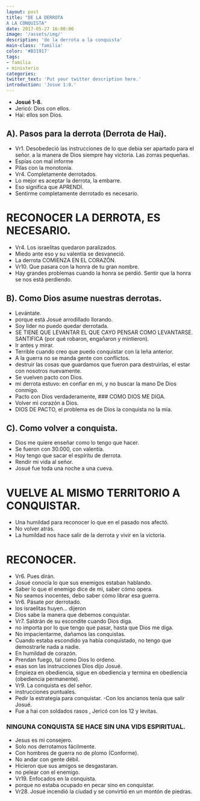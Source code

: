 ```yaml
---
layout: post
title: "DE LA DERROTA
A LA CONQUISTA"
date: 2017-05-27 16:00:00
image: '/assets/img/'
description: 'de la derrota a la conquista'
main-class: 'familia'
color: '#B31917'
tags:
- familia
- ministerio
categories:
twitter_text: 'Put your twitter description here.'
introduction: 'Josue 1:8.'
---
```


- **Josué 1-8.**
- Jericó: Dios con ellos.
- Hai: ellos son Dios.

## A). Pasos para la derrota (Derrota de Haí).
- Vr1. Desobedeció las instrucciones de lo que debía ser apartado para el señor. a la manera de Dios siempre hay victoria.
Las zorras pequeñas.
- Espías con mal informe
- Pilas con la monotonía.
- Vr4. Completamente derrotados.
- Lo mejor es aceptar la derrota, la embarre.
- Eso significa que APRENDÍ.
- Sentirme completamente derrotado es necesario.
# RECONOCER LA DERROTA, ES NECESARIO.
- Vr4. Los israelitas quedaron paralizados.
- Miedo ante eso y su valentía se desvaneció.
- La derrota COMIENZA EN EL CORAZÓN.
- Vr10. Que pasara con la honra de tu gran nombre.
- Hay grandes problemas cuando la honra se perdió.
Sentir que la honra se nos está perdiendo.
## B). Como Dios asume nuestras derrotas.
- Levántate.
- porque está Josué arrodillado llorando.
- Soy líder no puedo quedar derrotada.
- SE TIENE QUE LEVANTAR EL QUE CAYO
PENSAR COMO LEVANTARSE.
SANTIFICA (por qué robaron, engañaron y mintieron).
- Ir antes y mirar.
- Terrible cuando creo que puedo conquistar con la leña anterior.
- A la guerra no se manda gente con conflictos.
- destruir las cosas que guardamos que fueron para destruirlas, el estar con nosotros nuevamente.
- Se vuelven pacto con Dios.
- mi derrota estuvo: en confiar en mi, y no buscar la mano De Dios conmigo.
- Pacto con Dios verdaderamente, ### COMO DIOS ME DIGA.
- Volver mi corazón a Dios.
- DIOS DE PACTO, el problema es de Dios la conquista no la mía.
## C). Como volver a conquista.
- Dios me quiere enseñar como lo tengo que hacer.
- Se fueron con 30.000, con valentía.
- Hoy tengo que sacar el espíritu de derrota.
- Rendir mi vida al señor.
- Josué fue toda una noche a una cueva.
# VUELVE AL MISMO TERRITORIO A CONQUISTAR.
- Una humildad para reconocer lo que en el pasado nos afectó.
- No volver atrás.
- La humildad nos hace salir de la derrota y vivir en la victoria.
# RECONOCER.
- Vr6. Pues dirán.
- Josué conocía lo que sus enemigos estaban hablando.
- Saber lo que el enemigo dice de mi, saber cómo opera.
- No seamos inocentes, debo saber cómo librar esa guerra.
- Vr6. Pásate por derrotado.
- los israelitas huyen... dijeron
- Dios sabe la manera que debemos conquistar.
- Vr7. Saldrán de su escondite cuando Dios diga.
- no importa por lo que tengo que pasar, hasta que Dios me diga.
- No impacientarme, dañamos las conquistas.
- Cuando estaba escondido ya había conquistado, no tengo que demostrarle nada a nadie.
- En humildad de corazón.
- Prendan fuego, tal como Dios lo ordeno.
- esas son las instrucciones Dios dijo Josué.
- Empieza en obediencia, sigue en obediencia y termina en obediencia (obediencia permanente).
- Vr9. La conquista es del señor.
- instrucciones puntuales.
- Pedir la estrategia para conquistar.
-Con los ancianos tenía que salir Josué.
- Fue a hai con soldados rasos , Jericó con los 12 y levitas.
### NINGUNA CONQUISTA SE HACE SIN UNA VIDS ESPIRITUAL.
- Jesus es mi consejero.
- Solo nos derrotamos fácilmente.
- Con hombres de guerra no de plomo (Conforme).
- No andar con gente débil.
- Hicieron que sus amigos se desgastaran.
- no pelear con el enemigo.
- Vr19. Enfocados en la conquista.
- porque no estaba ocupado en pecar sino en conquistar.
- Vr28. Josué incendió la ciudad y se convirtió en un montón de piedras.


[jekyll-gh]: https://github.com/mojombo/jekyll
[jekyll]:    http://jekyllrb.com
